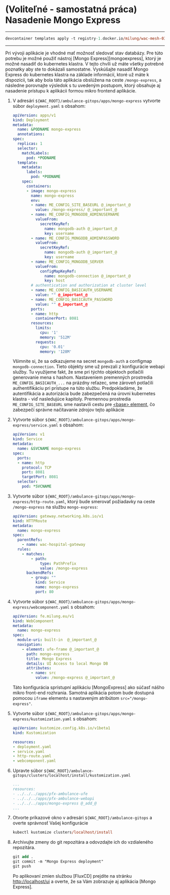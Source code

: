 # (Voliteľné - samostatná práca) Nasadenie Mongo Express


---

```ps
devcontainer templates apply -t registry-1.docker.io/milung/wac-mesh-030
```

---

Pri vývoji aplikácie je vhodné mať možnosť sledovať stav databázy. Pre túto potrebu je možné použiť nástroj [Mongo Express][mongoexpress], ktorý je možné nasadiť do kubernetes klastra. V tejto chvíli už máte všetky potrebné poznatky aby ste to dokázali samostatne. Vyskúšajte nasadiť Mongo Express do kubernetes klastra na základe informácií, ktoré už máte k dispozícii, tak aby bola táto aplikácia obslúžena na ceste `/mongo-express`, a následne porovnajte výsledok s tu uvedeným postupom, ktorý obsahuje aj nasadenie prístupu k aplikácii formou mikro frontend aplikácie.

1. V adresári `${WAC_ROOT}/ambulance-gitops/apps/mongo-express` vytvorte súbor `deployment.yaml` s obsahom:

    ```yaml
    apiVersion: apps/v1
    kind: Deployment
    metadata:  
      name: &PODNAME mongo-express
      annotations: 
    spec:
      replicas: 1  
      selector:
        matchLabels:
          pod: *PODNAME
      template:
        metadata:
          labels: 
            pod: *PODNAME
        spec:
          containers:
          - image: mongo-express
            name: mongo-express
            env:
            - name: ME_CONFIG_SITE_BASEURL @_important_@
              value: /mongo-express/ @_important_@
            - name: ME_CONFIG_MONGODB_ADMINUSERNAME
              valueFrom:  
                secretKeyRef: 
                  name: mongodb-auth @_important_@
                  key: username
            - name: ME_CONFIG_MONGODB_ADMINPASSWORD
              valueFrom:  
                secretKeyRef: 
                  name: mongodb-auth @_important_@
                  key: username
            - name: ME_CONFIG_MONGODB_SERVER
              valueFrom:
                configMapKeyRef:
                  name: mongodb-connection @_important_@
                  key: host
            # authentication and authorization at cluster level
            - name: ME_CONFIG_BASICAUTH_USERNAME
              value: "" @_important_@
            - name: ME_CONFIG_BASICAUTH_PASSWORD
              value: "" @_important_@
            ports:
            - name: http
              containerPort: 8081
            resources:
              limits:
                cpu: '1'
                memory: '512M'
              requests:
                cpu: '0.01'
                memory: '128M'
    ```

    Všimnite si, že sa odkazujeme na secret `mongodb-auth` a configmap `mongodb-connection`. Tieto objekty sme už prevzali z konfigurácie webapi služby. Tu využijeme fakt, že sme pri týchto objektoch potlačili generovanie mena s hashom. Nastaveniem premenných prostredia `ME_CONFIG_BASICAUTH_...` na prázdny reťazec, sme zároveň potlačili authentifikáciu pri prístupe na túto službu. Predpokladáme, že autentifikácia a autorizácia bude zabezpečená na úrovni kubernetes klastra - viď nasledujúce kapitoly. Premennou prostredia `ME_CONFIG_SITE_BASEURL` sme nastavili cestu pre [&lt;base&gt; element](https://developer.mozilla.org/en-US/docs/Web/HTML/Element/base), čo zabezpečí správne načítavanie zdrojov tejto aplikácie

2. Vytvorte súbor `${WAC_ROOT}/ambulance-gitops/apps/mongo-express/service.yaml` s obsahom:

   ```yaml
   apiVersion: v1
   kind: Service
   metadata:
     name: &SVCNAME mongo-express
   spec:
     ports:
     - name: http
       protocol: TCP
       port: 8081
       targetPort: 8081
     selector:
       pod: *SVCNAME
   ```

3. Vytvorte súbor `${WAC_ROOT}/ambulance-gitops/apps/mongo-express/http-route.yaml`, ktorý bude smerovať požiadavky na ceste `/mongo-express` na službu `mongo-express`:

   ```yaml
   apiVersion: gateway.networking.k8s.io/v1
   kind: HTTPRoute
   metadata:
     name: mongo-express
   spec:
     parentRefs:
       - name: wac-hospital-gateway
     rules:
       - matches:
           - path:
               type: PathPrefix
               value: /mongo-express
         backendRefs:
           - group: ""
             kind: Service
             name: mongo-express
             port: 80
   ```

4. Vytvorte súbor `${WAC_ROOT}/ambulance-gitops/apps/mongo-express/webcomponent.yaml` s obsahom:

   ```yaml
   apiVersion: fe.milung.eu/v1
   kind: WebComponent
   metadata: 
     name: mongo-express
   spec:
     module-uri: built-in  @_important_@
     navigation:
       - element: ufe-frame @_important_@
         path: mongo-express
         title: Mongo Express
         details: UI Access to local Mongo DB
         attributes:
           - name: src
             value: /mongo-express @_important_@
   ```

   Táto konfigurácia sprístupní aplikáciu [MongoExpress] ako súčasť nášho mikro front-end rozhrania. Samotná aplikácia potom bude dostupná pomocou `iframe` elementu s nastaveným atribútom `src="/mongo-express"`.

5. Vytvorte súbor `${WAC_ROOT}/ambulance-gitops/apps/mongo-express/kustomization.yaml` s obsahom:

   ```yaml
   apiVersion: kustomize.config.k8s.io/v1beta1
   kind: Kustomization

   resources:
   - deployment.yaml
   - service.yaml
   - http-route.yaml
   - webcomponent.yaml
   ```

6. Upravte súbor `${WAC_ROOT}/ambulance-gitops/clusters/localhost/install/kustomization.yaml`

   ```yaml
   ...
   resources:
   - ../../../apps/pfx-ambulance-ufe
   - ../../../apps/pfx-ambulance-webapi
   - ../../../apps/mongo-express @_add_@
   ...
   ```

7. Otvorte príkazové okno v adresári `${WAC_ROOT}/ambulance-gitops` a overte správnosť Vašej konfigurácie

   ```ps
   kubectl kustomize clusters/localhost/install
   ```

8. Archivujte zmeny do git repozitára a odovzdajte ich do vzdialeného repozitára.

   ```ps
   git add .
   git commit -m "Mongo Express deployment"
   git push
   ```

   Po aplikovaní zmien službou [FluxCD] prejdite na stránku [http://localhost/ui](http://localhost/ui) a overte, že sa Vám zobrazuje aj aplikácia [Mongo Express].
